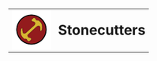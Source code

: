 <table width="100%" style="border: none; border-collapse: collapse;">
  <tr style="border: none;">
    <td style="border: none;" align="left">
      <img src="./Images/LogoMagios.jpg" alt="Logo" width="80">
    </td>
    <td style="border: none;">
      <h1 style="margin: 0;">Stonecutters</h1>
    </td>
  </tr>
</table>
